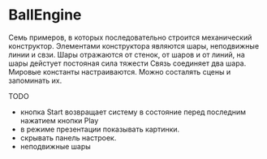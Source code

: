 # BallEngine
Семь примеров, в которых последовательно строится механический конструктор.
Элементами конструктора являются шары, неподвижные линии и свзи.
Шары отражаются от стенок, от шаров и от линий, на шары дейстует постояная сила тяжести
Связь соединяет два шара.
Мировые константы настраиваются.
Можно состалять сцены и запоминать их.

TODO
- кнопка Start возвращает систему в состояние перед последним нажатием кнопки Play
- в режиме презентации показывать картинки.
- скрывать панель настроек.
- неподвижные шары

